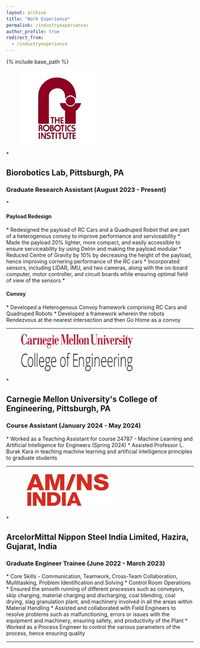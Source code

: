 ```yaml
---
layout: archive
title: "Work Experience"
permalink: /industryexperience/
author_profile: true
redirect_from:
  - /industryexperience
---
```


{% include base_path %}

<figure>
  <img src="/images/robotics_institute.png" alt="RI Logo" style="width:200px;height:200px;">
  </figure>
* <h2>Biorobotics Lab, Pittsburgh, PA</h2>
  <h3>Graduate Research Assistant (August 2023 - Present)</h3>
* <h4>Payload Redesign</h4>
  *	Redesigned the payload of RC Cars and a Quadruped Robot that are part of a heterogenous convoy to improve performance and serviceability
  * Made the payload 20% lighter, more compact, and easily accessible to ensure serviceability by using Delrin and making the payload modular
  * Reduced Centre of Gravity by 10% by decreasing the height of the payload, hence improving cornering performance of the RC cars
  * Incorporated sensors, including LIDAR, IMU, and two cameras, along with the on-board computer, motor controller, and circuit boards while ensuring optimal field of view of the sensors
* <h4>Convoy</h4>
  *	Developed a Heterogenous Convoy framework comprising RC Cars and Quadruped Robots
  *	Developed a framework wherein the robots Rendezvous at the nearest intersection and then Go Home as a convoy

---

<figure>
  <img src="/images/college_of_engineering.png" alt="COE Logo" style="width:300px;height:100px;">
  </figure>
* <h2>Carnegie Mellon University's College of Engineering, Pittsburgh, PA</h2>
  <h3>Course Assistant (January 2024 - May 2024)</h3>
  *	Worked as a Teaching Assistant for course 24787 - Machine Learning and Artificial Intelligence for Engineers (Spring 2024)
  * Assisted Professor L. Burak Kara in teaching machine learning and artificial intelligence principles to graduate students

---

<figure>
  <img src="/images/AMNS_Logo.png" alt="AM/NS Logo" style="width:250px;height:100px;">
  </figure>
* <h2>ArcelorMittal Nippon Steel India Limited, Hazira, Gujarat, India</h2>
  <h3>Graduate Engineer Trainee (June 2022 - March 2023)</h3>
  * Core Skills - Communication, Teamwork, Cross-Team Collaboration, Multitasking, Problem Identification and Solving
  * Control Room Operations
  * Ensured the smooth running of different processes such as conveyors, skip charging, material charging and discharging, coal blending, coal drying, slag granulation plant, and machinery involved in all the areas within Material Handling
  * Assisted and collaborated with Field Engineers to resolve problems such as malfunctioning, errors or issues with  the equipment and machinery, ensuring safety, and productivity of the Plant
  * Worked as a Process Engineer to control the various parameters of the process, hence ensuring quality
  
---